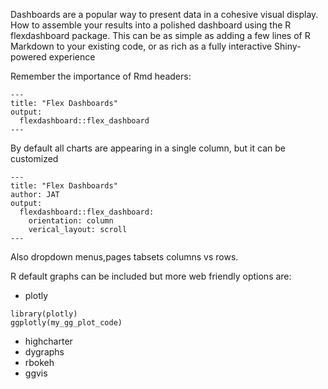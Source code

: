 Dashboards are a popular way to present data in a cohesive visual display.
How to assemble your results into a polished dashboard using the R flexdashboard package.
This can be as simple as adding a few lines of R Markdown to your existing code, or as rich as a fully interactive Shiny-powered experience


Remember the importance of Rmd headers:
```
---
title: "Flex Dashboards"
output: 
  flexdashboard::flex_dashboard
---
```

By default all charts are appearing in a single column, but it can be customized

```
---
title: "Flex Dashboards"
author: JAT
output: 
  flexdashboard::flex_dashboard:
    orientation: column
    verical_layout: scroll
---
```

Also dropdown menus,pages tabsets columns vs rows.

R default graphs can be included
but more web friendly options are:
* plotly 

```{r}
library(plotly)
ggplotly(my_gg_plot_code)
```


* highcharter
* dygraphs
* rbokeh
* ggvis
